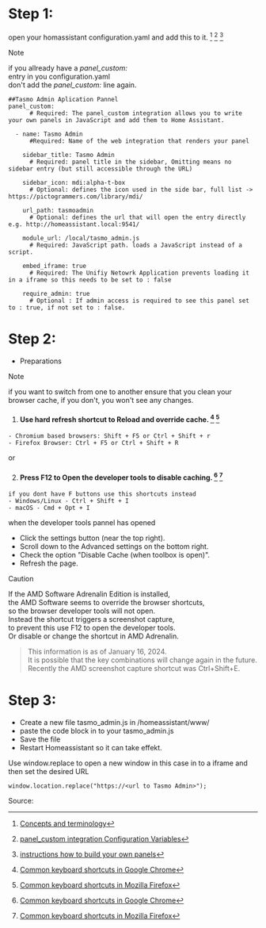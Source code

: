 
# Step 1: 
open your homassistant configuration.yaml
and add this to it. [^1] [^2] [^3]

>[!NOTE]
>if you allready have a *panel_custom:*  
>entry in you configuration.yaml  
>don't add the *panel_custom:* line again.

```
##Tasmo Admin Aplication Pannel  
panel_custom:
      # Required: The panel_custom integration allows you to write your own panels in JavaScript and add them to Home Assistant. 

  - name: Tasmo Admin
      #Required: Name of the web integration that renders your panel

    sidebar_title: Tasmo Admin  
      # Required: panel title in the sidebar, Omitting means no sidebar entry (but still accessible through the URL) 

    sidebar_icon: mdi:alpha-t-box 
      # Optional: defines the icon used in the side bar, full list -> https://pictogrammers.com/library/mdi/

    url_path: tasmoadmin 
      # Optional: defines the url that will open the entry directly e.g. http://homeassistant.local:9541/

    module_url: /local/tasmo_admin.js 
      # Required: JavaScript path. loads a JavaScript instead of a script.

    embed_iframe: true 
      # Required: The Unifiy Netowrk Application prevents loading it in a iframe so this needs to be set to : false

    require_admin: true 
      # Optional : If admin access is required to see this panel set to : true, if not set to : false.
```      

# Step 2: 
- Preparations
 

>[!NOTE]
>if you want to switch from one to another 
>ensure that you clean your browser cache,
>if you don't, you won't see any changes.

  

 1.  #### Use hard refresh shortcut to Reload and override cache. [^4] [^5] 

    - Chromium based browsers: Shift + F5 or Ctrl + Shift + r
    - Firefox Browser: Ctrl + F5 or Ctrl + Shift + R 


or

 2.  #### Press F12 to Open the developer tools to disable caching. [^4] [^5]

    if you dont have F buttons use this shortcuts instead
    - Windows/Linux - Ctrl + Shift + I 
    - macOS - Cmd + Opt + I 

when the developer tools pannel has opened

- Click the settings button (near the top right).
- Scroll down to the Advanced settings on the bottom right.
- Check the option "Disable Cache (when toolbox is open)".
- Refresh the page. 

>[!CAUTION]
>If the AMD Software Adrenalin Edition is installed,  
>the AMD Software seems to override the browser shortcuts,  
>so the browser developer tools will not open.  
>Instead the shortcut triggers a screenshot capture,  
>to prevent this use F12 to open the developer tools.  
>Or disable or change the shortcut in AMD Adrenalin. 


>This information is as of January 16, 2024.  
>It is possible that the key combinations will change again in the future.  
>Recently the AMD screenshot capture shortcut was Ctrl+Shift+E.  


# Step 3:

- Create a new file  tasmo_admin.js in /homeassistant/www/  
- paste the code block in to your tasmo_admin.js  
- Save the file  
- Restart Homeassistant so it can take effekt.


Use window.replace to open a new window in this case in to a iframe and then set the desired URL

```
window.location.replace("https://<url to Tasmo Admin>");
```



Source:
[^1]: [Concepts and terminology](https://www.home-assistant.io/getting-started/concepts-terminology/)  
[^2]: [panel_custom integration Configuration Variables](https://www.home-assistant.io/integrations/panel_custom/)  
[^3]: [instructions how to build your own panels](https://developers.home-assistant.io/docs/frontend/custom-ui/creating-custom-panels)
[^4]: [Common keyboard shortcuts in Google Chrome](https://support.google.com/chrome/answer/157179)  
[^5]: [Common keyboard shortcuts in Mozilla Firefox](https://support.mozilla.org/en-US/kb/keyboard-shortcuts-perform-firefox-tasks-quickly)  
[^5]: [all keyboard shortcuts used by the developer tools built into Firefox](https://firefox-source-docs.mozilla.org/devtools-user/keyboard_shortcuts/index.html)
